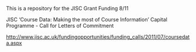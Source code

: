 This is a repository for the JISC Grant Funding 8/11	 JISC ‘Course Data: Making the most of Course Information’ Capital Programme - Call for Letters of Commitment
http://www.jisc.ac.uk/fundingopportunities/funding_calls/2011/07/coursedata.aspx
